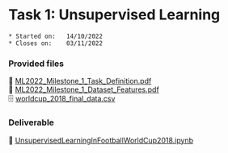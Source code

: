 # Task 1: Unsupervised Learning

```
* Started on:   14/10/2022
* Closes on:    03/11/2022
```

### Provided files
📄 [ML2022_Milestone_1_Task_Definition.pdf](https://github.com/schmidt-marvin/ESI_2022_TecAA/tree/main/task01/provided_files/ML2022_Milestone_1_Task_Definition.pdf)<br>
📄 [ML2022_Milestone_1_Dataset_Features.pdf](https://github.com/schmidt-marvin/ESI_2022_TecAA/tree/main/task01/provided_files/ML2022_Milestone_1_Dataset_Features.pdf)<br>
🗄️ [worldcup_2018_final_data.csv](https://github.com/schmidt-marvin/ESI_2022_TecAA/tree/main/task01/provided_files/worldcup_2018_final_data.csv)<br>


### Deliverable
📄 [UnsupervisedLearningInFootballWorldCup2018.ipynb](https://github.com/schmidt-marvin/ESI_2022_TecAA/tree/main/task01/UnsupervisedLearningInFootballWorldCup2018.ipynb)